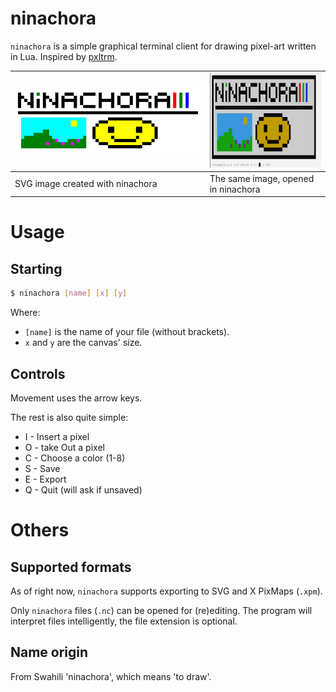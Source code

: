 # ninachora

`ninachora` is a simple graphical terminal client for drawing pixel-art written in Lua.
Inspired by [pxltrm](https://github.com/dylanaraps/pxltrm).

| ![example SVG](./example.svg)    | ![screenshot](./screenshot.jpg)     |
| ---                              | ---                                 |
| SVG image created with ninachora | The same image, opened in ninachora |

# Usage

## Starting

```sh
$ ninachora [name] [x] [y]
```

Where:

* `[name]` is the name of your file (without brackets).
* `x` and `y` are the canvas' size.

## Controls

Movement uses the arrow keys.

The rest is also quite simple:

* I - Insert a pixel
* O - take Out a pixel
* C - Choose a color (1-8)
* S - Save
* E - Export
* Q - Quit (will ask if unsaved)

# Others

## Supported formats

As of right now, `ninachora` supports exporting to SVG and X PixMaps (`.xpm`).

Only `ninachora` files (`.nc`) can be opened for (re)editing. The program will interpret files intelligently, the file extension is optional.

## Name origin

From Swahili 'ninachora', which means 'to draw'.
